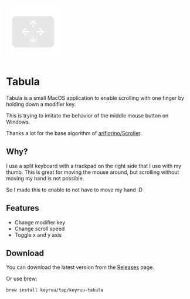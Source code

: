 <img alt="NixOS" src="images/Tabula-512.png" width="150px"/>

# Tabula

Tabula is a small MacOS application to enable scrolling with one finger by holding down a modifier key.

This is trying to imitate the behavior of the middle mouse button on Windows.

Thanks a lot for the base algorithm of [arifiorino/Scroller](https://github.com/arifiorino/Scroller).

## Why?

I use a split keyboard with a trackpad on the right side that I use with my thumb. This is great for moving the mouse around, but scrolling without moving my hand is not possible.

So I made this to enable to not have to move my hand :D

## Features

- Change modifier key
- Change scroll speed
- Toggle x and y axis

## Download

You can download the latest version from the [Releases](https://github.com/keyruu/Tabula/releases) page.

Or use brew:

```bash
brew install keyruu/tap/keyruu-tabula
```
